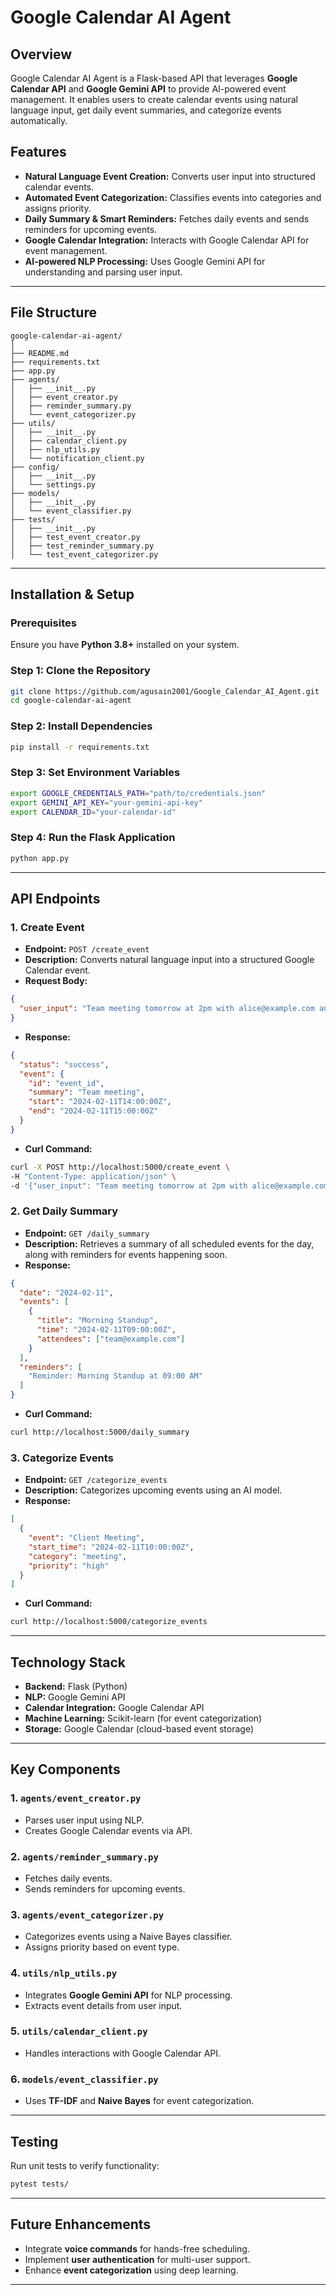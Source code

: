 # Google Calendar AI Agent

## Overview
Google Calendar AI Agent is a Flask-based API that leverages **Google Calendar API** and **Google Gemini API** to provide AI-powered event management. It enables users to create calendar events using natural language input, get daily event summaries, and categorize events automatically.

## Features
- **Natural Language Event Creation:** Converts user input into structured calendar events.
- **Automated Event Categorization:** Classifies events into categories and assigns priority.
- **Daily Summary & Smart Reminders:** Fetches daily events and sends reminders for upcoming events.
- **Google Calendar Integration:** Interacts with Google Calendar API for event management.
- **AI-powered NLP Processing:** Uses Google Gemini API for understanding and parsing user input.

---

## File Structure
```
google-calendar-ai-agent/
│
├── README.md
├── requirements.txt
├── app.py
├── agents/
│   ├── __init__.py
│   ├── event_creator.py
│   ├── reminder_summary.py
│   └── event_categorizer.py
├── utils/
│   ├── __init__.py
│   ├── calendar_client.py
│   ├── nlp_utils.py
│   └── notification_client.py
├── config/
│   ├── __init__.py
│   └── settings.py
├── models/
│   ├── __init__.py
│   └── event_classifier.py
├── tests/
│   ├── __init__.py
│   ├── test_event_creator.py
│   ├── test_reminder_summary.py
│   └── test_event_categorizer.py
```

---

## Installation & Setup
### Prerequisites
Ensure you have **Python 3.8+** installed on your system.

### Step 1: Clone the Repository
```bash
git clone https://github.com/agusain2001/Google_Calendar_AI_Agent.git
cd google-calendar-ai-agent
```

### Step 2: Install Dependencies
```bash
pip install -r requirements.txt
```

### Step 3: Set Environment Variables
```bash
export GOOGLE_CREDENTIALS_PATH="path/to/credentials.json"
export GEMINI_API_KEY="your-gemini-api-key"
export CALENDAR_ID="your-calendar-id"
```

### Step 4: Run the Flask Application
```bash
python app.py
```

---

## API Endpoints
### 1. Create Event
- **Endpoint:** `POST /create_event`
- **Description:** Converts natural language input into a structured Google Calendar event.
- **Request Body:**
```json
{
  "user_input": "Team meeting tomorrow at 2pm with alice@example.com and bob@example.com"
}
```
- **Response:**
```json
{
  "status": "success",
  "event": {
    "id": "event_id",
    "summary": "Team meeting",
    "start": "2024-02-11T14:00:00Z",
    "end": "2024-02-11T15:00:00Z"
  }
}
```
- **Curl Command:**
```bash
curl -X POST http://localhost:5000/create_event \
-H "Content-Type: application/json" \
-d '{"user_input": "Team meeting tomorrow at 2pm with alice@example.com and bob@example.com"}'
```

### 2. Get Daily Summary
- **Endpoint:** `GET /daily_summary`
- **Description:** Retrieves a summary of all scheduled events for the day, along with reminders for events happening soon.
- **Response:**
```json
{
  "date": "2024-02-11",
  "events": [
    {
      "title": "Morning Standup",
      "time": "2024-02-11T09:00:00Z",
      "attendees": ["team@example.com"]
    }
  ],
  "reminders": [
    "Reminder: Morning Standup at 09:00 AM"
  ]
}
```
- **Curl Command:**
```bash
curl http://localhost:5000/daily_summary
```

### 3. Categorize Events
- **Endpoint:** `GET /categorize_events`
- **Description:** Categorizes upcoming events using an AI model.
- **Response:**
```json
[
  {
    "event": "Client Meeting",
    "start_time": "2024-02-11T10:00:00Z",
    "category": "meeting",
    "priority": "high"
  }
]
```
- **Curl Command:**
```bash
curl http://localhost:5000/categorize_events
```

---

## Technology Stack
- **Backend:** Flask (Python)
- **NLP:** Google Gemini API
- **Calendar Integration:** Google Calendar API
- **Machine Learning:** Scikit-learn (for event categorization)
- **Storage:** Google Calendar (cloud-based event storage)

---

## Key Components
### 1. `agents/event_creator.py`
- Parses user input using NLP.
- Creates Google Calendar events via API.

### 2. `agents/reminder_summary.py`
- Fetches daily events.
- Sends reminders for upcoming events.

### 3. `agents/event_categorizer.py`
- Categorizes events using a Naive Bayes classifier.
- Assigns priority based on event type.

### 4. `utils/nlp_utils.py`
- Integrates **Google Gemini API** for NLP processing.
- Extracts event details from user input.

### 5. `utils/calendar_client.py`
- Handles interactions with Google Calendar API.

### 6. `models/event_classifier.py`
- Uses **TF-IDF** and **Naive Bayes** for event categorization.

---

## Testing
Run unit tests to verify functionality:
```bash
pytest tests/
```
---

## Future Enhancements
- Integrate **voice commands** for hands-free scheduling.
- Implement **user authentication** for multi-user support.
- Enhance **event categorization** using deep learning.

---
